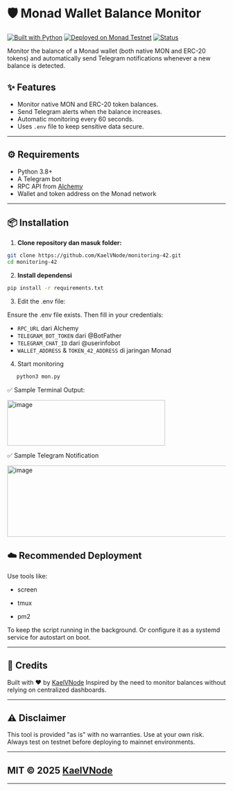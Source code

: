 # 🛡️ Monad Wallet Balance Monitor

[![Built with Python](https://img.shields.io/badge/Built%20with-Python-blue?logo=python)](https://www.python.org/)
[![Deployed on Monad Testnet](https://img.shields.io/badge/Deployed%20on-Monad%20Testnet-blue)](https://monad.xyz)
[![Status](https://img.shields.io/badge/shouldRespond-true-brightgreen)](#)

Monitor the balance of a Monad wallet (both native MON and ERC-20 tokens) and automatically send Telegram notifications whenever a new balance is detected.

## ✨ Features

- Monitor native MON and ERC-20 token balances.
- Send Telegram alerts when the balance increases.
- Automatic monitoring every 60 seconds.
- Uses `.env` file to keep sensitive data secure.

---

## ⚙️ Requirements

- Python 3.8+
- A Telegram bot
- RPC API from [Alchemy](https://www.alchemy.com/)
- Wallet and token address on the Monad network

---

## 📦 Installation

1. **Clone repository dan masuk folder:**

```bash
git clone https://github.com/KaelVNode/monitoring-42.git
cd monitoring-42
```

2. **Install dependensi**

```bash
pip install -r requirements.txt
```
3. Edit the .env file:

Ensure the .env file exists. Then fill in your credentials:
- `RPC_URL` dari Alchemy
- `TELEGRAM_BOT_TOKEN` dari @BotFather
- `TELEGRAM_CHAT_ID` dari @userinfobot
- `WALLET_ADDRESS` & `TOKEN_42_ADDRESS` di jaringan Monad

4. Start monitoring
```bash
   python3 mon.py
```
✅ Sample Terminal Output:

<img width="364" height="105" alt="image" src="https://github.com/user-attachments/assets/c16b73e2-52ef-45d9-8ea1-6a9b19508ec0" />


✅ Sample Telegram Notification

<img width="563" height="164" alt="image" src="https://github.com/user-attachments/assets/302beec8-4869-43f0-8e03-2b5a7a2c06b9" />

## ☁️ Recommended Deployment
Use tools like:

- screen

- tmux

- pm2

To keep the script running in the background.
Or configure it as a systemd service for autostart on boot.

---

## 🙏 Credits
Built with ❤️ by [KaelVNode](https://github.com/KaelVNode/)
Inspired by the need to monitor balances without relying on centralized dashboards.

---
## ⚠️ Disclaimer
This tool is provided "as is" with no warranties. Use at your own risk.
Always test on testnet before deploying to mainnet environments.

---

## MIT © 2025 [KaelVNode](https://github.com/KaelVNode)
---
